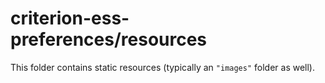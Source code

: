 # criterion-ess-preferences/resources

This folder contains static resources (typically an `"images"` folder as well).

